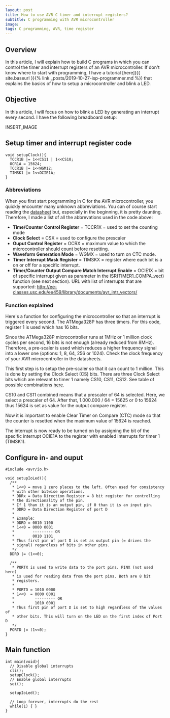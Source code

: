 ```yaml
---
layout: post
title: How to use AVR C timer and interrupt registers?
subtitle: C programming with AVR microcontroller
image:
tags: C programming, AVR, time register
---
```


## Overview

In this article, I will explain how to build C programs in which you can control the timer and interrupt registers of an AVR microcontroller. If don't know where to start with programming, I have a tutorial [here]({{ site.baseurl }}{% link _posts/2019-10-27-isp-programmer.md %}) that explains the basics of how to setup a microcontroller and blink a LED.

## Objective

In this article, I will focus on how to blink a LED by generating an interrupt every second. I have the following breadboard setup:

INSERT_IMAGE

## Setup timer and interrupt register code

```
void setupClock(){
  TCCR1B |= 1<<CS11 | 1<<CS10;
  OCR1A = 15624;
  TCCR1B |= 1<<WGM12;
  TIMSK1 |= 1<<OCIE1A;
}
```

### Abbreviations

When you first start programming in C for the AVR microcontroller, you quickly encounter many unknown abbreviations. You can of course start reading the [datasheet](https://www.sparkfun.com/datasheets/Components/SMD/ATMega328.pdf) but, especially in the beginning, it is pretty daunting. Therefore, I made a list of all the abbrevations used in the code above:
* **Time/Counter Control Register** = TCCR1X = used to set the counting mode
* **Clock Select** = CSX = used to configure the prescaler
* **Ouput Control Register** = OCRX = maximum value to which the microcontroller should count before resetting.
* **Waveform Generation Mode** = WGMX = used to turn on CTC mode.
* **Timer Interrupt Mask Register** = TIMSKX = register where each bit is a on or off for a specific interrupt.
* **Timer/Counter Output Compare Match Interrupt Enable** = OCIE1X = bit of specific interrupt given as parameter in the ISR(TIMER1_COMPA_vect) function (see next section). URL with list of interrupts that are supported: http://ee-classes.usc.edu/ee459/library/documents/avr_intr_vectors/

### Function explained

Here's a function for configuring the microcontroller so that an interrupt is triggered every second. The ATMega328P has three timers. For this code, register 1 is used which has 16 bits.

Since the ATMega328P microcontroller runs at 1MHz or 1 million clock cycles per second, 16 bits is not enough (already reduced from 8MHz). Therefore, a pre-scaler is used which reduces a higher frequency signal into a lower one (options: 1, 8, 64, 256 or 1024). Check the clock frequency of your AVR microcontroller in the datasheets.

This first step is to setup the pre-scaler so that it can count to 1 million. This is done by setting the Clock Select (CS) bits. There are three Clock Select bits which are relevant to timer 1 namely CS10, CS11, CS12. See table of possible combinations [here](https://exploreembedded.com/wiki/AVR_Timer_programming).

CS10 and CS11 combined means that a prescaler of 64 is selected. Here, we select a prescaler of 64. After that, 1.000.000 / 64 = 15625 or 0 to 15624 thus 15624 is set as value for the output compare register. 

Now it is important to enable Clear Timer on Compare (CTC) mode so that the counter is resetted when the maximum value of 15624 is reached. 

The interrupt is now ready to be turned on by assigning the bit of the specific interrupt OCIE1A to the register with enabled interrupts for timer 1 (TIMSK1).

## Configure in- and ouput

```
#include <avr/io.h>

void setupIoLed(){
  /**
   * 1<<0 = move 1 zero places to the left. Often used for consistency 
   * with other bitwise operations.
   * DDRx = Data Direction Register = 8 bit register for controlling 
   * the directionality of the pin.
   * If 1 than it is an output pin, if 0 than it is an input pin.
   * DDRD = Data Direction Register of port D
   * 
   * Example: 
   * DDRD = 0010 1100
   * 1<<0 = 0000 0001
   *        --------- OR
   *        0010 1101
   * Thus first pin of port D is set as output pin (= drives the 
   * signal) regardless of bits in other pins.
   */
  DDRD |= (1<<0);

  /**
   * PORTX is used to write data to the port pins. PINX (not used here) 
   * is used for reading data from the port pins. Both are 8 bit 
   * registers.
   * 
   * PORTD = 1010 0000
   * 1<<0  = 0000 0001
   *         --------- OR
   *         1010 0001
   * Thus first pin of port D is set to high regardless of the values of 
   * other bits. This will turn on the LED on the first index of Port D
   */
  PORTD |= (1<<0);
}
```

## Main function

```
int main(void){
  // Disable global interrupts
  cli();
  setupClock();
  // Enable global interrupts
  sei();

  setupIoLed();

  // Loop forever, interrupts do the rest
  while(1) { }
}
```
